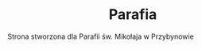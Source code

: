 <div align="center">
  <a href="https://github.com/radzek15/parafia"></a>
  <h1 align="center">Parafia</h1>
  <p align="justify">Strona stworzona dla Parafii św. Mikołaja w Przybynowie</p></div>
